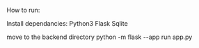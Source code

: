 How to run:


Install dependancies:
  Python3
  Flask 
  Sqlite

move to the backend directory
python -m flask --app run app.py
